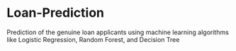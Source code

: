 # Loan-Prediction

Prediction of  the genuine loan applicants using machine learning algorithms like Logistic Regression, Random Forest, and Decision Tree 
